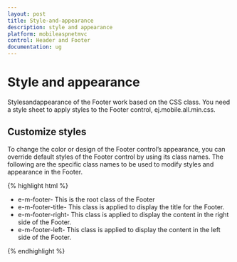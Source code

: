 ```yaml
---
layout: post
title: Style-and-appearance
description: style and appearance
platform: mobileaspnetmvc
control: Header and Footer
documentation: ug
---
```


# Style and appearance

Stylesandappearance of the Footer work based on the CSS class. You need a style sheet to apply styles to the Footer control, ej.mobile.all.min.css.

## Customize styles

To change the color or design of the Footer control’s appearance, you can override default styles of the Footer control by using its class names. The following are the specific class names to be used to modify styles and appearance in the Footer.

{% highlight html %}

* e-m-footer- This is the root class of the Footer
* e-m-footer-title- This class is applied to display the title for the Footer.
* e-m-footer-right- This class is applied to display the content in the right side of the Footer.
* e-m-footer-left- This class is applied to display the content in the left side of the Footer.

{% endhighlight %}

